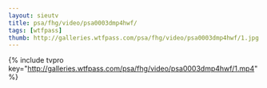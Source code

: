```yaml
--- 
layout: sieutv
title: psa/fhg/video/psa0003dmp4hwf/
tags: [wtfpass]
thumb: http://galleries.wtfpass.com/psa/fhg/video/psa0003dmp4hwf/1.jpg
---
```

{% include tvpro key="http://galleries.wtfpass.com/psa/fhg/video/psa0003dmp4hwf/1.mp4" %} 
